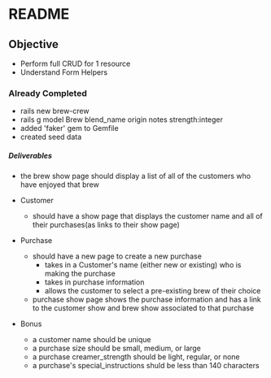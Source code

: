 # README

## Objective
* Perform full CRUD for 1 resource
* Understand Form Helpers

### Already Completed
* rails new brew-crew
* rails g model Brew blend_name origin notes strength:integer
* added 'faker' gem to Gemfile
* created seed data


##### Deliverables
<!-- * route for '/brews' that displays all of your coffees as links to their show pages -->
<!-- * route to create a new brew -->
<!-- * route to edit a brew -->
<!-- * route to '/brews/strongest' find the brews with the highest strength -->
- the brew show page should display a list of all of the customers who have enjoyed that brew

* Customer
  - should have a show page that displays the customer name and all of their purchases(as links to their show page)

* Purchase
  - should have a new page to create a new purchase
    - takes in a Customer's name (either new or existing) who is making the purchase
    - takes in purchase information
    - allows the customer to select a pre-existing brew of their choice
  - purchase show page shows the purchase information and has a link to the customer show and brew show associated to that purchase

* Bonus
  - a customer name should be unique
  - a purchase size should be small, medium, or large
  - a purchase creamer_strength should be light, regular, or none
  - a purchase's special_instructions shuld be less than 140 characters
